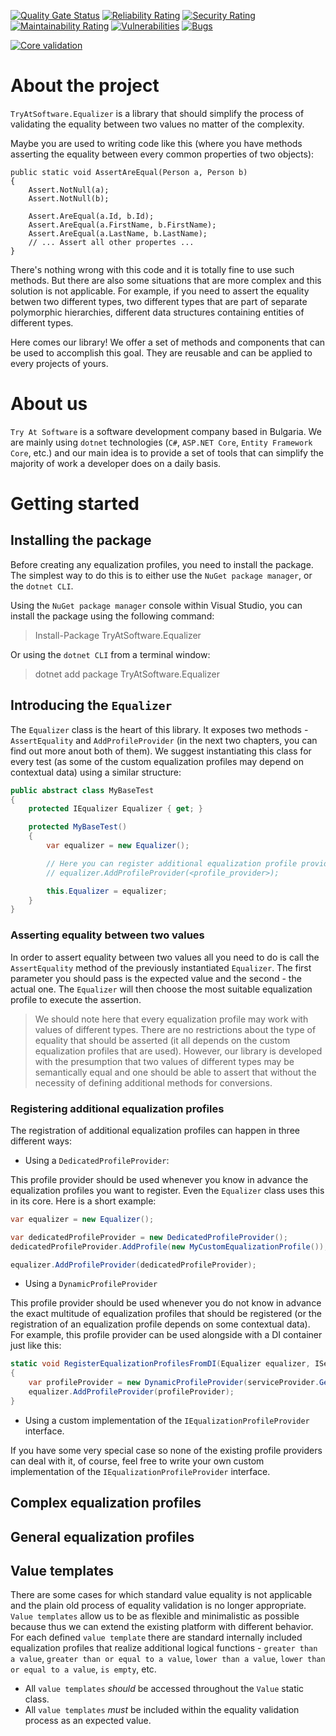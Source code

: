 [![Quality Gate Status](https://sonarcloud.io/api/project_badges/measure?project=TryAtSoftware_Equalizer&metric=alert_status)](https://sonarcloud.io/summary/new_code?id=TryAtSoftware_Equalizer)
[![Reliability Rating](https://sonarcloud.io/api/project_badges/measure?project=TryAtSoftware_Equalizer&metric=reliability_rating)](https://sonarcloud.io/summary/new_code?id=TryAtSoftware_Equalizer)
[![Security Rating](https://sonarcloud.io/api/project_badges/measure?project=TryAtSoftware_Equalizer&metric=security_rating)](https://sonarcloud.io/summary/new_code?id=TryAtSoftware_Equalizer)
[![Maintainability Rating](https://sonarcloud.io/api/project_badges/measure?project=TryAtSoftware_Equalizer&metric=sqale_rating)](https://sonarcloud.io/summary/new_code?id=TryAtSoftware_Equalizer)
[![Vulnerabilities](https://sonarcloud.io/api/project_badges/measure?project=TryAtSoftware_Equalizer&metric=vulnerabilities)](https://sonarcloud.io/summary/new_code?id=TryAtSoftware_Equalizer)
[![Bugs](https://sonarcloud.io/api/project_badges/measure?project=TryAtSoftware_Equalizer&metric=bugs)](https://sonarcloud.io/summary/new_code?id=TryAtSoftware_Equalizer)

[![Core validation](https://github.com/TryAtSoftware/Equalizer/actions/workflows/Core%20validation.yml/badge.svg)](https://github.com/TryAtSoftware/Equalizer/actions/workflows/Core%20validation.yml)

# About the project

`TryAtSoftware.Equalizer` is a library that should simplify the process of validating the equality between two values no matter of the complexity.

Maybe you are used to writing code like this (where you have methods asserting the equality between every common properties of two objects):

```
public static void AssertAreEqual(Person a, Person b)
{
    Assert.NotNull(a);
    Assert.NotNull(b);

    Assert.AreEqual(a.Id, b.Id);
    Assert.AreEqual(a.FirstName, b.FirstName);
    Assert.AreEqual(a.LastName, b.LastName);
    // ... Assert all other propertes ...
}
```

There's nothing wrong with this code and it is totally fine to use such methods. But there are also some situations that are more complex and this solution is not applicable. For example, if you need to assert the equality betwen two different types, two different types that are part of separate polymorphic hierarchies, different data structures containing entities of different types.

Here comes our library! We offer a set of methods and components that can be used to accomplish this goal. They are reusable and can be applied to every projects of yours.

# About us

`Try At Software` is a software development company based in Bulgaria. We are mainly using `dotnet` technologies (`C#`, `ASP.NET Core`, `Entity Framework Core`, etc.) and our main idea is to provide a set of tools that can simplify the majority of work a developer does on a daily basis.

# Getting started

## Installing the package

Before creating any equalization profiles, you need to install the package.
The simplest way to do this is to either use the `NuGet package manager`, or the `dotnet CLI`.

Using the `NuGet package manager` console within Visual Studio, you can install the package using the following command:

> Install-Package TryAtSoftware.Equalizer

Or using the `dotnet CLI` from a terminal window:

> dotnet add package TryAtSoftware.Equalizer

## Introducing the `Equalizer`

The `Equalizer` class is the heart of this library. It exposes two methods - `AssertEquality` and `AddProfileProvider` (in the next two chapters, you can find out more anout both of them). We suggest instantiating this class for every test (as some of the custom equalization profiles may depend on contextual data) using a similar structure:

```C#
public abstract class MyBaseTest
{
    protected IEqualizer Equalizer { get; }

    protected MyBaseTest()
    {
        var equalizer = new Equalizer();

        // Here you can register additional equalization profile providers if necessary.
        // equalizer.AddProfileProvider(<profile_provider>);

        this.Equalizer = equalizer;
    }
}
```

### Asserting equality between two values

In order to assert equality between two values all you need to do is call the `AssertEquality` method of the previously instantiated `Equalizer`. The first parameter you should pass is the expected value and the second - the actual one. The `Equalizer` will then choose the most suitable equalization profile to execute the assertion.

> We should note here that every equalization profile may work with values of different types. There are no restrictions about the type of equality that should be asserted (it all depends on the custom equalization profiles that are used). However, our library is developed with the presumption that two values of different types may be semantically equal and one should be able to assert that without the necessity of defining additional methods for conversions.

### Registering additional equalization profiles

The registration of additional equalization profiles can happen in three different ways:

- Using a `DedicatedProfileProvider`:

This profile provider should be used whenever you know in advance the equalization profiles you want to register. Even the `Equalizer` class uses this in its core. Here is a short example:

```C#
var equalizer = new Equalizer();

var dedicatedProfileProvider = new DedicatedProfileProvider();
dedicatedProfileProvider.AddProfile(new MyCustomEqualizationProfile());

equalizer.AddProfileProvider(dedicatedProfileProvider);
```

- Using a `DynamicProfileProvider`

This profile provider should be used whenever you do not know in advance the exact multitude of equalization profiles that should be registered (or the registration of an equalization profile depends on some contextual data). For example, this profile provider can be used alongside with a DI container just like this:

```C#
static void RegisterEqualizationProfilesFromDI(Equalizer equalizer, IServiceProvider serviceProvider)
{
    var profileProvider = new DynamicProfileProvider(serviceProvider.GetServices<IEqualizationProfile>);
    equalizer.AddProfileProvider(profileProvider);
}
```

- Using a custom implementation of the `IEqualizationProfileProvider` interface.

If you have some very special case so none of the existing profile providers can deal with it, of course, feel free to write your own custom implementation of the `IEqualizationProfileProvider` interface.

## Complex equalization profiles

## General equalization profiles

## Value templates

There are some cases for which standard value equality is not applicable and the plain old process of equality validation is no longer appropriate.
`Value templates` allow us to be as flexible and minimalistic as possible because thus we can extend the existing platform with different behavior.
For each defined `value template` there are standard internally included equalization profiles that realize additional logical functions - `greater than a value`, `greater than or equal to a value`, `lower than a value`, `lower than or equal to a value`, `is empty`, etc.

- All `value templates` _should_ be accessed throughout the `Value` static class.
- All `value templates` _must_ be included within the equality validation process as an expected value.
